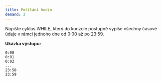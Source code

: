 ```yaml
---
title: Počítání hodin
demand: 3
---
```


Napište cyklus WHILE, který do konzole postupně vypíše všechny časové údaje v rámci jednoho dne od 0:00 až po 23:59.

**Ukázka výstupu:**

```
0:00
0:01
0:02
...
23:58
23:59
```
